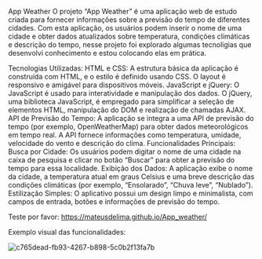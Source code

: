 App Weather
O projeto “App Weather” é uma aplicação web de estudo criada para fornecer informações sobre a previsão do tempo de diferentes cidades. Com esta aplicação, os usuários podem inserir o nome de uma cidade e obter dados atualizados sobre temperatura, condições climáticas e descrição do tempo, nesse projeto foi explorado algumas tecnoligias que desenvolvi conhecimento e estou colocando elas em prática.

Tecnologias Utilizadas:
HTML e CSS: A estrutura básica da aplicação é construída com HTML, e o estilo é definido usando CSS. O layout é responsivo e amigável para dispositivos móveis.
JavaScript e jQuery: O JavaScript é usado para interatividade e manipulação dos dados. O jQuery, uma biblioteca JavaScript, é empregado para simplificar a seleção de elementos HTML, manipulação do DOM e realização de chamadas AJAX.
API de Previsão do Tempo: A aplicação se integra a uma API de previsão do tempo (por exemplo, OpenWeatherMap) para obter dados meteorológicos em tempo real. A API fornece informações como temperatura, umidade, velocidade do vento e descrição do clima.
Funcionalidades Principais:
Busca por Cidade: Os usuários podem digitar o nome de uma cidade na caixa de pesquisa e clicar no botão “Buscar” para obter a previsão do tempo para essa localidade.
Exibição dos Dados: A aplicação exibe o nome da cidade, a temperatura atual em graus Celsius e uma breve descrição das condições climáticas (por exemplo, “Ensolarado”, “Chuva leve”, “Nublado”).
Estilização Simples: O aplicativo possui um design limpo e minimalista, com campos de entrada, botões e informações de previsão do tempo.

Teste por favor: https://mateusdelima.github.io/App_weather/

Exemplo visual das funcionalidades:


![c765dead-fb93-4267-b898-5c0b2f13fa7b](https://github.com/MateusdeLima/App_weather/assets/89278014/a1bcecde-c3e0-4a45-bd58-113a55b25a14)
